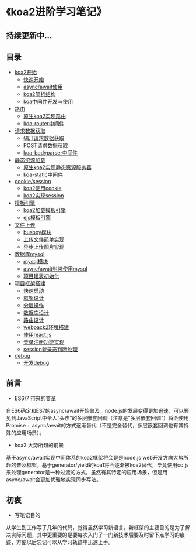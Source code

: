 # 《koa2进阶学习笔记》

## 持续更新中...

## 目录
* [koa2开始]()
    * [快速开始](https://github.com/ChenShenhai/koa2-note/blob/master/note/start/quick.md)
    * [async/await使用](https://github.com/ChenShenhai/koa2-note/blob/master/note/start/async.md)
    * [koa2简析结构](https://github.com/ChenShenhai/koa2-note/blob/master/note/start/info.md)
    * [koa中间件开发与使用](https://github.com/ChenShenhai/koa2-note/blob/master/note/start/middleware.md)
* [路由]()
    * [原生koa2实现路由](https://github.com/ChenShenhai/koa2-note/blob/master/note/route/simple.md)
    * [koa-router中间件](https://github.com/ChenShenhai/koa2-note/blob/master/note/route/koa-router.md)
* [请求数据获取]()
    * [GET请求数据获取](https://github.com/ChenShenhai/koa2-note/blob/master/note/request/get.md)
    * [POST请求数据获取](https://github.com/ChenShenhai/koa2-note/blob/master/note/request/post.md)
    * [koa-bodyparser中间件](https://github.com/ChenShenhai/koa2-note/blob/master/note/request/post-use-middleware.md)
* [静态资源加载]()
    * [原生koa2实现静态资源服务器](https://github.com/ChenShenhai/koa2-note/blob/master/note/static/server.md)
    * [koa-static中间件](https://github.com/ChenShenhai/koa2-note/blob/master/note/static/middleware.md)
* [cookie/session]()
    * [koa2使用cookie](https://github.com/ChenShenhai/koa2-note/blob/master/note/cookie/info.md)
    * [koa2实现session](https://github.com/ChenShenhai/koa2-note/blob/master/note/session/info.md)
* [模板引擎]()
    * [koa2加载模板引擎](https://github.com/ChenShenhai/koa2-note/blob/master/note/template/add.md)
    * [ejs模板引擎](https://github.com/ChenShenhai/koa2-note/blob/master/note/template/ejs.md)
* [文件上传]()
    * [busboy模块](https://github.com/ChenShenhai/koa2-note/blob/master/note/upload/busboy.md)
    * [上传文件简单实现](https://github.com/ChenShenhai/koa2-note/blob/master/note/upload/simple.md)
    * [异步上传图片实现](https://github.com/ChenShenhai/koa2-note/blob/master/note/upload/pic-async.md)
* [数据库mysql]()
    * [mysql模块](https://github.com/ChenShenhai/koa2-note/blob/master/note/mysql/info.md)    
    * [async/await封装使用mysql](https://github.com/ChenShenhai/koa2-note/blob/master/note/mysql/async.md)
    * [项目建表初始化](https://github.com/ChenShenhai/koa2-note/blob/master/note/mysql/init.md)
* [项目框架搭建]()
    * [快速启动](https://github.com/ChenShenhai/koa2-note/blob/master/note/project/start.md)
    * [框架设计](https://github.com/ChenShenhai/koa2-note/blob/master/note/project/framework.md)
    * [分层操作](https://github.com/ChenShenhai/koa2-note/blob/master/note/project/layer.md)
    * [数据库设计](https://github.com/ChenShenhai/koa2-note/blob/master/note/project/sql.md)
    * [路由设计](https://github.com/ChenShenhai/koa2-note/blob/master/note/project/route.md)
    * [webpack2环境搭建](https://github.com/ChenShenhai/koa2-note/blob/master/note/project/webpack2.md)
    * [使用react.js](https://github.com/ChenShenhai/koa2-note/blob/master/note/project/react.md)
    * [登录注册功能实现](https://github.com/ChenShenhai/koa2-note/blob/master/note/project/sign.md)
    * [session登录态判断处理](https://github.com/ChenShenhai/koa2-note/blob/master/note/project/session.md) 
* [debug]()
    * [开发debug](https://github.com/ChenShenhai/koa2-note/blob/master/note/debug/info.md)

## 前言
- ES6/7 带来的变革

自ES6确定和ES7的async/await开始普及，node.js的发展变得更加迅速，可以预见到JavaScript中令人“头疼”的多层嵌套回调（注意是”多层嵌套回调“）将会使用Promise + async/await的方式逐渐替代（不是完全替代，多层嵌套回调也有其特殊的应用场景）。

- koa2 大势所趋的前景

基于async/await实现中间体系的koa2框架将会是是node.js web开发方向大势所趋的普及框架。基于generator/yield的koa1将会逐渐被koa2替代，毕竟使用co.js来处理generator是一种过渡的方式，虽然有其特定的应用场景，但是用async/await会更加优雅地实现同步写法。

## 初衷

- 写笔记目的

从学生到工作写了几年的代码，觉得虽然学习新语言，新框架的主要目的是为了解决实际问题，其中更重要的是要每次入门了一门新技术后要及时留下点学习的痕迹，方便以后忘记可以从学习轨迹中迅速上手。

